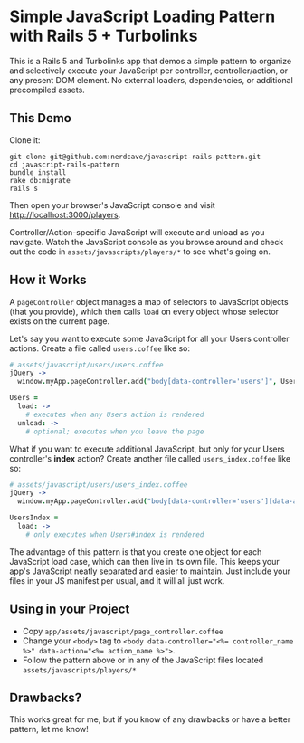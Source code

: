 # Simple JavaScript Loading Pattern with Rails 5 + Turbolinks

This is a Rails 5 and Turbolinks app that demos a simple pattern to organize and selectively execute your JavaScript per controller, controller/action, or any present DOM element. No external loaders, dependencies, or additional precompiled assets.

## This Demo
Clone it:

```
git clone git@github.com:nerdcave/javascript-rails-pattern.git
cd javascript-rails-pattern
bundle install
rake db:migrate
rails s
```

Then open your browser's JavaScript console and visit [http://localhost:3000/players](http://localhost:3000/players).

Controller/Action-specific JavaScript will execute and unload as you navigate. Watch the JavaScript console as you browse around and check out the code in `assets/javascripts/players/*` to see what's going on.


## How it Works
A `pageController` object manages a map of selectors to JavaScript objects (that you provide), which then calls `load` on every object whose selector exists on the current page.

Let's say you want to execute some JavaScript for all your Users controller actions. Create a file called `users.coffee` like so:

```coffeescript
# assets/javascript/users/users.coffee
jQuery ->
  window.myApp.pageController.add("body[data-controller='users']", Users)

Users =
  load: ->
    # executes when any Users action is rendered
  unload: ->
    # optional; executes when you leave the page
```

What if you want to execute additional JavaScript, but only for your Users controller's **index** action? Create another file called `users_index.coffee` like so:

```coffeescript
# assets/javascript/users/users_index.coffee
jQuery ->
  window.myApp.pageController.add("body[data-controller='users'][data-action='index']", UsersIndex)

UsersIndex =
  load: ->
    # only executes when Users#index is rendered
```

The advantage of this pattern is that you create one object for each JavaScript load case, which can then live in its own file. This keeps your app's JavaScript neatly separated and easier to maintain. Just include your files in your JS manifest per usual, and it will all just work.


## Using in your Project
* Copy `app/assets/javascript/page_controller.coffee`
* Change your `<body>` tag to `<body data-controller="<%= controller_name %>" data-action="<%= action_name %>">`.
* Follow the pattern above or in any of the JavaScript files located `assets/javascripts/players/*`

## Drawbacks?
This works great for me, but if you know of any drawbacks or have a better pattern, let me know!